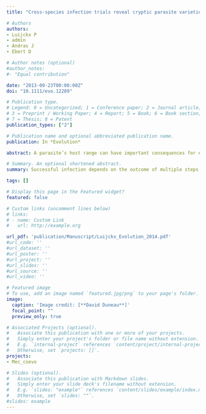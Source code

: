 ```yaml
---
title: "Cross‐species infection trials reveal cryptic parasite varieties and a putative polymorphism shared among host species"

# Authors
authors: 
- Luijckx P
- admin
- Andras J
- Ebert D 

# Author notes (optional)
#author_notes:
#- "Equal contribution"

date: "2013-09-23T00:00:00Z"
doi: "10.1111/evo.12289"

# Publication type.
# Legend: 0 = Uncategorized; 1 = Conference paper; 2 = Journal article;
# 3 = Preprint / Working Paper; 4 = Report; 5 = Book; 6 = Book section;
# 7 = Thesis; 8 = Patent
publication_types: ["2"]

# Publication name and optional abbreviated publication name.
publication: In *Evolution*

abstract: A parasite’s host range can have important consequences for ecological and evolutionary processes but can be difficult to infer. Successful infection depends on the outcome of multiple steps and only some steps of the infection process may be critical in determining a parasites host range. To test this hypothesis, we investigated the host range of the bacterium Pasteuria ramosa, a Daphnia parasite, and determined the parasites success in different stages of the infection process. Multiple genotypes of Daphnia pulex, Daphnia longispina and Daphnia magna were tested with four Pasteuria genotypes using infection trials and an assay that determines the ability of the parasite to attach to the hosts esophagus. We find that attachment is not specific to host species but is specific to host genotype. This may suggest that alleles on the locus controlling attachment are shared among different host species that diverged 100 million year. However, in our trials, Pasteuria was never able to reproduce in nonnative host species, suggesting that Pasteuria infecting different host species are different varieties, each with a narrow host range. Our approach highlights the explanatory power of dissecting the steps of the infection process and resolves potentially conflicting reports on parasite host ranges. 

# Summary. An optional shortened abstract.
summary: Successful infection depends on the outcome of multiple steps and only some steps of the infection process may be critical in determining a parasites host range. We found that while parasite attachment was possible across several host species (suggesting that alleles on the locus controlling attachment are shared among different host species that diverged 100 million years), proliferation occured only in the native host species. Host range was therefore limited by one step of the infection.

tags: []

# Display this page in the Featured widget?
featured: false

# Custom links (uncomment lines below)
# links:
# - name: Custom Link
#   url: http://example.org

url_pdf: 'publication/Manuscript/Luijckx_Evolution_2014.pdf'
#url_code: ''
#url_dataset: ''
#url_poster: ''
#url_project: ''
#url_slides: ''
#url_source: ''
#url_video: ''

# Featured image
# To use, add an image named `featured.jpg/png` to your page's folder. 
image:
  caption: 'Image credit: [**David Duneau**]'
  focal_point: ""
  preview_only: true

# Associated Projects (optional).
#   Associate this publication with one or more of your projects.
#   Simply enter your project's folder or file name without extension.
#   E.g. `internal-project` references `content/project/internal-project/index.md`.
#   Otherwise, set `projects: []`.
projects:
- Mec_coevo

# Slides (optional).
#   Associate this publication with Markdown slides.
#   Simply enter your slide deck's filename without extension.
#   E.g. `slides: "example"` references `content/slides/example/index.md`.
#   Otherwise, set `slides: ""`.
#slides: example
---
```

